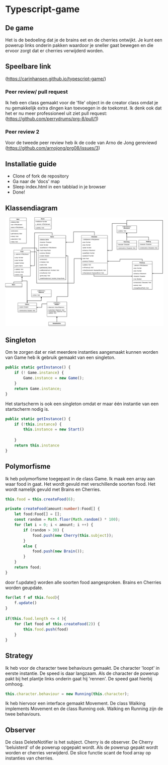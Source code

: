 # Typescript-game

## De game

Het is de bedoeling dat je de brains eet en de cherries ontwijkt. Je kunt een powerup links onderin pakken waardoor je sneller gaat bewegen en die ervoor zorgt dat er cherries verwijderd worden.

## Speelbare link

(https://carinhansen.github.io/typescript-game/)

### Peer review/ pull request

Ik heb een class gemaakt voor de 'file' object in de creator class omdat je nu gemakkelijk extra dingen kan toevoegen in de toekomst. Ik denk ook dat het er nu meer professioneel uit ziet
pull request: (https://github.com/perrydrums/prg-8/pull/1)

### Peer review 2

Voor de tweede peer review heb ik de code van Arno de Jong gereviewd
(https://github.com/arnojong/prg08/issues/3)

## Installatie guide

* Clone of fork de repository
* Ga naar de 'docs' map
* Sleep index.html in een tabblad in je browser
* Done!

## Klassendiagram

![](docs/images/uml.png)

## Singleton

Om te zorgen dat er niet meerdere instanties aangemaakt kunnen worden van Game heb ik gebruik gemaakt van een singleton.

```typescript
public static getInstance() {
    if (! Game.instance) {
        Game.instance = new Game();
    }
    return Game.instance;
}
```

Het startscherm is ook een singleton omdat er maar één instantie van een startscherm nodig is.

```typescript
public static getInstance() {
    if (!this.instance) {
        this.instance = new Start()
        
    }
    return this.instance
}
```

## Polymorfisme

Ik heb polymorfisme toegepast in de class Game. Ik maak een array aan waar food in gaat. Het wordt gevuld met verschillende soorten food. Het wordt namelijk gevuld met Brains en Cherries. 

```typescript
this.food = this.createFood(6);
```

```typescript
private createFood(amount:number):Food[] {
    let food:Food[] = [];
    const random = Math.floor(Math.random() * 100);
    for (let i = 0; i < amount; i ++) {
        if (random > 30) {
            food.push(new Cherry(this.subject));
        }
        else {
            food.push(new Brain());
        }
    }
    return food;
}
```

door f.update() worden alle soorten food aangesproken. Brains en Cherries worden geupdate.
```typescript
for(let f of this.food){
    f.update()
}

if(this.food.length <= 4 ){
    for (let food of this.createFood(2)) {
        this.food.push(food)
    }
}
````


## Strategy

Ik heb voor de character twee behaviours gemaakt. De character 'loopt' in eerste instantie. De speed is daar langzaam. Als de character de powerup pakt bij het plantje links onderin gaat hij 'rennen'. De speed gaat hierbij omhoog. 

```typescript
this.character.behaviour = new Running(this.character);
```

Ik heb hiervoor een interface gemaakt Movement. De class Walking implements Movement en de class Running ook. Walking en Running zijn de twee behaviours.


## Observer


De class DeleteNotifier is het subject. Cherry is de observer. De Cherry 'beluisterd' of de powerup opgepakt wordt. Als de powerup gepakt wordt worden er cherries verwijderd. De slice functie scant de food array  op instanties van cherries.

